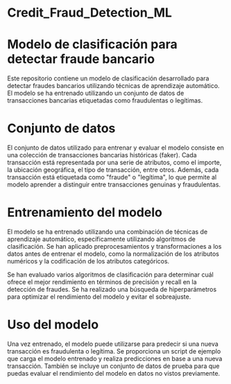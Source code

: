 # Credit_Fraud_Detection_ML
# Modelo de clasificación para detectar fraude bancario
Este repositorio contiene un modelo de clasificación desarrollado para detectar fraudes bancarios utilizando técnicas de aprendizaje automático. El modelo se ha entrenado utilizando un conjunto de datos de transacciones bancarias etiquetadas como fraudulentas o legítimas.

# Conjunto de datos
El conjunto de datos utilizado para entrenar y evaluar el modelo consiste en una colección de transacciones bancarias históricas (faker). Cada transacción está representada por una serie de atributos, como el importe, la ubicación geográfica, el tipo de transacción, entre otros. Además, cada transacción está etiquetada como "fraude" o "legítima", lo que permite al modelo aprender a distinguir entre transacciones genuinas y fraudulentas.

# Entrenamiento del modelo
El modelo se ha entrenado utilizando una combinación de técnicas de aprendizaje automático, específicamente utilizando algoritmos de clasificación. Se han aplicado preprocesamientos y transformaciones a los datos antes de entrenar el modelo, como la normalización de los atributos numéricos y la codificación de los atributos categóricos.

Se han evaluado varios algoritmos de clasificación para determinar cuál ofrece el mejor rendimiento en términos de precisión y recall en la detección de fraudes. Se ha realizado una búsqueda de hiperparámetros para optimizar el rendimiento del modelo y evitar el sobreajuste.

# Uso del modelo
Una vez entrenado, el modelo puede utilizarse para predecir si una nueva transacción es fraudulenta o legítima. Se proporciona un script de ejemplo que carga el modelo entrenado y realiza predicciones en base a una nueva transacción. También se incluye un conjunto de datos de prueba para que puedas evaluar el rendimiento del modelo en datos no vistos previamente.
